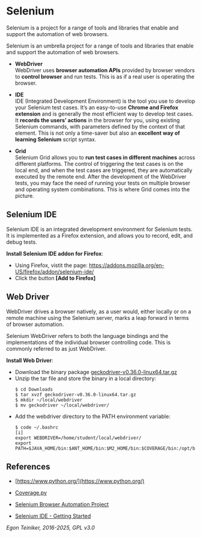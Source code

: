# Selenium

Selenium is a project for a range of tools and libraries that enable and support the automation of web browsers.

Selenium is an umbrella project for a range of tools and libraries that enable and support the automation of web browsers.

* **WebDriver**\
  WebDriver uses **browser automation APIs** provided by browser vendors to **control browser** and run tests.
  This is as if a real user is operating the browser.

* **IDE**\
  IDE (Integrated Development Environment) is the tool you use to develop your Selenium test cases.
  It’s an easy-to-use **Chrome and Firefox extension** and is generally the most efficient way to develop test cases.
  It **records the users’ actions** in the browser for you, using existing Selenium commands, with parameters defined
  by the context of that element.
  This is not only a time-saver but also an **excellent way of learning Selenium** script syntax.

* **Grid**\
  Selenium Grid allows you to **run test cases in different machines** across different platforms.
  The control of triggering the test cases is on the local end, and when the test cases are triggered,
  they are automatically executed by the remote end.
  After the development of the WebDriver tests, you may face the need of running your tests on multiple
  browser and operating system combinations. This is where Grid comes into the picture.


## Selenium IDE
Selenium IDE is an integrated development environment for Selenium tests.
It is implemented as a Firefox extension, and allows you to record, edit, and debug tests.

**Install Selenium IDE addon for Firefox**:
* Using Firefox, vistit the page: https://addons.mozilla.org/en-US/firefox/addon/selenium-ide/
* Click the button **[Add to Firefox]**


## Web Driver
WebDriver drives a browser natively, as a user would, either locally or on a remote machine using the Selenium server,
marks a leap forward in terms of browser automation.

Selenium WebDriver refers to both the language bindings and the implementations of the individual browser
controlling code. This is commonly referred to as just WebDriver.

**Install Web Driver**:
* Download the binary package [geckodriver-v0.36.0-linux64.tar.gz](https://github.com/mozilla/geckodriver/releases)
* Unzip the tar file and store the binary in a local directory:
    ```
    $ cd Downloads
    $ tar xvzf geckodriver-v0.36.0-linux64.tar.gz
    $ mkdir ~/local/webdriver
    $ mv geckodriver ~/local/webdriver/
    ```
* Add the webdriver directory to the PATH environment variable:
    ```
    $ code ~/.bashrc
    [i]
    export WEBDRIVER=/home/student/local/webdriver/
    export PATH=$JAVA_HOME/bin:$ANT_HOME/bin:$M2_HOME/bin:$COVERAGE/bin:/opt/bin:$WEBDRIVER/:$PATH
    ```

## References
* [https://www.python.org/](https://www.python.org/)

* [Coverage.py](https://coverage.readthedocs.io/en/coverage-5.5/)

* [Selenium Browser Automation Project](https://www.selenium.dev/documentation/en/)

* [Selenium IDE - Getting Started](https://www.selenium.dev/selenium-ide/docs/en/introduction/getting-started)

*Egon Teiniker, 2016-2025, GPL v3.0*
